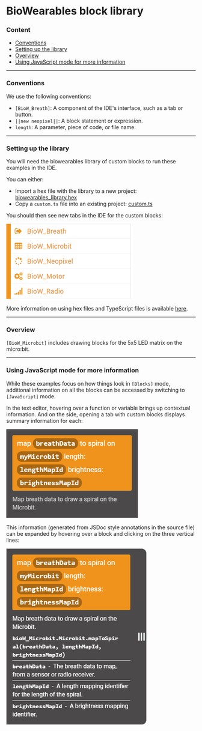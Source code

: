 # BioWearables block library

### Content

- [Conventions](#conventions)
- [Setting up the library](#setting-up-the-library)
- [Overview](#overview)
- [Using JavaScript mode for more information](#using-javascript-mode-for-more-information)

----

### Conventions

We use the following conventions:

- `[BioW_Breath]`: A component of the IDE's interface, such as a tab or button.
- `||new neopixel||`: A block statement or expression.
- `length`: A parameter, piece of code, or file name.

----

### Setting up the library

You will need the biowearables library of custom blocks to run these examples in the IDE.

You can either:

- Import a hex file with the library to a new project: [biowearables_library.hex](../hex/biowearables_library.hex)
- Copy a `custom.ts` file into an existing project: [custom.ts](../typescript/custom.ts)

You should then see new tabs in the IDE for the custom blocks:

![New tabs](../images/biow_all_tabs.png)

More information on using hex files and TypeScript files is available [here](./IDE_information.md/#storing-and-retrieving-projects).

----

### Overview

`[BioW_Microbit]` includes drawing blocks for the 5x5 LED matrix on the micro:bit.

----

### Using JavaScript mode for more information

While these examples focus on how things look in `[Blocks]` mode, additional information on all the blocks can be accessed by switching to `[JavaScript]` mode.

In the text editor, hovering over a function or variable brings up contextual information. And on the side, opening a tab with custom blocks displays summary information for each:

![Summary information](../images/IDE_js_docs_1.png)

This information (generated from JSDoc style annotations in the source file) can be expanded by hovering over a block and clicking on the three vertical lines:

![Summary information](../images/IDE_js_docs_2.png)
